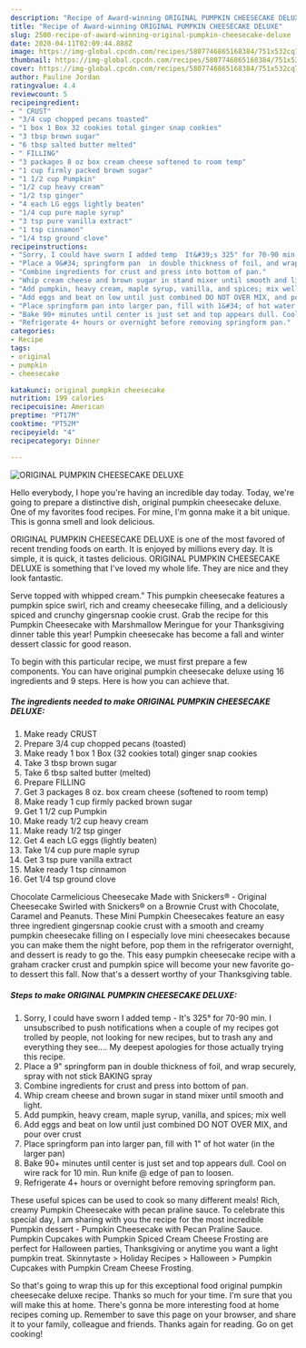```yaml
---
description: "Recipe of Award-winning ORIGINAL PUMPKIN CHEESECAKE DELUXE"
title: "Recipe of Award-winning ORIGINAL PUMPKIN CHEESECAKE DELUXE"
slug: 2500-recipe-of-award-winning-original-pumpkin-cheesecake-deluxe
date: 2020-04-11T02:09:44.888Z
image: https://img-global.cpcdn.com/recipes/5807746865168384/751x532cq70/original-pumpkin-cheesecake-deluxe-recipe-main-photo.jpg
thumbnail: https://img-global.cpcdn.com/recipes/5807746865168384/751x532cq70/original-pumpkin-cheesecake-deluxe-recipe-main-photo.jpg
cover: https://img-global.cpcdn.com/recipes/5807746865168384/751x532cq70/original-pumpkin-cheesecake-deluxe-recipe-main-photo.jpg
author: Pauline Jordan
ratingvalue: 4.4
reviewcount: 5
recipeingredient:
- " CRUST"
- "3/4 cup chopped pecans toasted"
- "1 box 1 Box 32 cookies total ginger snap cookies"
- "3 tbsp brown sugar"
- "6 tbsp salted butter melted"
- " FILLING"
- "3 packages 8 oz box cream cheese softened to room temp"
- "1 cup firmly packed brown sugar"
- "1 1/2 cup Pumpkin"
- "1/2 cup heavy cream"
- "1/2 tsp ginger"
- "4 each LG eggs lightly beaten"
- "1/4 cup pure maple syrup"
- "3 tsp pure vanilla extract"
- "1 tsp cinnamon"
- "1/4 tsp ground clove"
recipeinstructions:
- "Sorry, I could have sworn I added temp  It&#39;s 325° for 70-90 min. I unsubscribed to push notifications when a couple of my recipes got trolled by people, not looking for new recipes, but to trash any and everything they see.... My deepest apologies for those actually trying this recipe."
- "Place a 9&#34; springform pan  in double thickness of foil, and wrap securely, spray with not stick BAKING spray"
- "Combine ingredients for crust and press into bottom of pan."
- "Whip cream cheese and brown sugar in stand mixer until smooth and light."
- "Add pumpkin, heavy cream, maple syrup, vanilla, and spices; mix well"
- "Add eggs and beat on low until just combined DO NOT OVER MIX, and pour over crust"
- "Place springform pan into larger pan, fill with 1&#34; of hot water (in the larger pan)"
- "Bake 90+ minutes until center is just set and top appears dull. Cool on wire rack for 10 min. Run knife @ edge of pan to loosen."
- "Refrigerate 4+ hours or overnight before removing springform pan."
categories:
- Recipe
tags:
- original
- pumpkin
- cheesecake

katakunci: original pumpkin cheesecake 
nutrition: 199 calories
recipecuisine: American
preptime: "PT17M"
cooktime: "PT52M"
recipeyield: "4"
recipecategory: Dinner

---
```



![ORIGINAL PUMPKIN CHEESECAKE DELUXE](https://img-global.cpcdn.com/recipes/5807746865168384/751x532cq70/original-pumpkin-cheesecake-deluxe-recipe-main-photo.jpg)

Hello everybody, I hope you're having an incredible day today. Today, we're going to prepare a distinctive dish, original pumpkin cheesecake deluxe. One of my favorites food recipes. For mine, I'm gonna make it a bit unique. This is gonna smell and look delicious.

ORIGINAL PUMPKIN CHEESECAKE DELUXE is one of the most favored of recent trending foods on earth. It is enjoyed by millions every day. It is simple, it is quick, it tastes delicious. ORIGINAL PUMPKIN CHEESECAKE DELUXE is something that I've loved my whole life. They are nice and they look fantastic.

Serve topped with whipped cream.&#34; This pumpkin cheesecake features a pumpkin spice swirl, rich and creamy cheesecake filling, and a deliciously spiced and crunchy gingersnap cookie crust. Grab the recipe for this Pumpkin Cheesecake with Marshmallow Meringue for your Thanksgiving dinner table this year! Pumpkin cheesecake has become a fall and winter dessert classic for good reason.


To begin with this particular recipe, we must first prepare a few components. You can have original pumpkin cheesecake deluxe using 16 ingredients and 9 steps. Here is how you can achieve that.

<!--inarticleads1-->

##### The ingredients needed to make ORIGINAL PUMPKIN CHEESECAKE DELUXE:

1. Make ready  CRUST
1. Prepare 3/4 cup chopped pecans (toasted)
1. Make ready 1 box 1 Box (32 cookies total) ginger snap cookies
1. Take 3 tbsp brown sugar
1. Take 6 tbsp salted butter (melted)
1. Prepare  FILLING
1. Get 3 packages 8 oz. box cream cheese (softened to room temp)
1. Make ready 1 cup firmly packed brown sugar
1. Get 1 1/2 cup Pumpkin
1. Make ready 1/2 cup heavy cream
1. Make ready 1/2 tsp ginger
1. Get 4 each LG eggs (lightly beaten)
1. Take 1/4 cup pure maple syrup
1. Get 3 tsp pure vanilla extract
1. Make ready 1 tsp cinnamon
1. Get 1/4 tsp ground clove


Chocolate Carmelicious Cheesecake Made with Snickers® - Original Cheesecake Swirled with Snickers® on a Brownie Crust with Chocolate, Caramel and Peanuts. These Mini Pumpkin Cheesecakes feature an easy three ingredient gingersnap cookie crust with a smooth and creamy pumpkin cheesecake filling on I especially love mini cheesecakes because you can make them the night before, pop them in the refrigerator overnight, and dessert is ready to go the. This easy pumpkin cheesecake recipe with a graham cracker crust and pumpkin spice will become your new favorite go-to dessert this fall. Now that&#39;s a dessert worthy of your Thanksgiving table. 

<!--inarticleads2-->

##### Steps to make ORIGINAL PUMPKIN CHEESECAKE DELUXE:

1. Sorry, I could have sworn I added temp  - It&#39;s 325° for 70-90 min. I unsubscribed to push notifications when a couple of my recipes got trolled by people, not looking for new recipes, but to trash any and everything they see.... My deepest apologies for those actually trying this recipe.
1. Place a 9&#34; springform pan  in double thickness of foil, and wrap securely, spray with not stick BAKING spray
1. Combine ingredients for crust and press into bottom of pan.
1. Whip cream cheese and brown sugar in stand mixer until smooth and light.
1. Add pumpkin, heavy cream, maple syrup, vanilla, and spices; mix well
1. Add eggs and beat on low until just combined DO NOT OVER MIX, and pour over crust
1. Place springform pan into larger pan, fill with 1&#34; of hot water (in the larger pan)
1. Bake 90+ minutes until center is just set and top appears dull. Cool on wire rack for 10 min. Run knife @ edge of pan to loosen.
1. Refrigerate 4+ hours or overnight before removing springform pan.


These useful spices can be used to cook so many different meals! Rich, creamy Pumpkin Cheesecake with pecan praline sauce. To celebrate this special day, I am sharing with you the recipe for the most incredible Pumpkin dessert - Pumpkin Cheesecake with Pecan Praline Sauce. Pumpkin Cupcakes with Pumpkin Spiced Cream Cheese Frosting are perfect for Halloween parties, Thanksgiving or anytime you want a light pumpkin treat. Skinnytaste &gt; Holiday Recipes &gt; Halloween &gt; Pumpkin Cupcakes with Pumpkin Cream Cheese Frosting. 

So that's going to wrap this up for this exceptional food original pumpkin cheesecake deluxe recipe. Thanks so much for your time. I'm sure that you will make this at home. There's gonna be more interesting food at home recipes coming up. Remember to save this page on your browser, and share it to your family, colleague and friends. Thanks again for reading. Go on get cooking!
